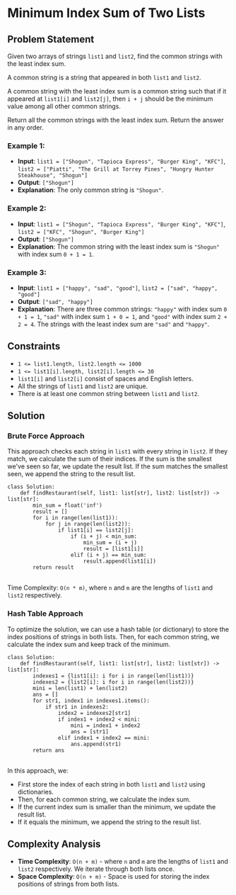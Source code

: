 <h1>Minimum Index Sum of Two Lists</h1>

<h2>Problem Statement</h2>

<p>Given two arrays of strings <code>list1</code> and <code>list2</code>, find the common strings with the least index sum.</p>

<p>A common string is a string that appeared in both <code>list1</code> and <code>list2</code>.</p>

<p>A common string with the least index sum is a common string such that if it appeared at <code>list1[i]</code> and <code>list2[j]</code>, then <code>i + j</code> should be the minimum value among all other common strings.</p>

<p>Return all the common strings with the least index sum. Return the answer in any order.</p>

<h3>Example 1:</h3>
<ul>
    <li><strong>Input</strong>: <code>list1 = ["Shogun", "Tapioca Express", "Burger King", "KFC"]</code>, <code>list2 = ["Piatti", "The Grill at Torrey Pines", "Hungry Hunter Steakhouse", "Shogun"]</code></li>
    <li><strong>Output</strong>: <code>["Shogun"]</code></li>
    <li><strong>Explanation</strong>: The only common string is <code>"Shogun"</code>.</li>
</ul>

<h3>Example 2:</h3>
<ul>
    <li><strong>Input</strong>: <code>list1 = ["Shogun", "Tapioca Express", "Burger King", "KFC"]</code>, <code>list2 = ["KFC", "Shogun", "Burger King"]</code></li>
    <li><strong>Output</strong>: <code>["Shogun"]</code></li>
    <li><strong>Explanation</strong>: The common string with the least index sum is <code>"Shogun"</code> with index sum <code>0 + 1 = 1</code>.</li>
</ul>

<h3>Example 3:</h3>
<ul>
    <li><strong>Input</strong>: <code>list1 = ["happy", "sad", "good"]</code>, <code>list2 = ["sad", "happy", "good"]</code></li>
    <li><strong>Output</strong>: <code>["sad", "happy"]</code></li>
    <li><strong>Explanation</strong>: There are three common strings: <code>"happy"</code> with index sum <code>0 + 1 = 1</code>, <code>"sad"</code> with index sum <code>1 + 0 = 1</code>, and <code>"good"</code> with index sum <code>2 + 2 = 4</code>. The strings with the least index sum are <code>"sad"</code> and <code>"happy"</code>.</li>
</ul>

<h2>Constraints</h2>
<ul>
    <li><code>1 <= list1.length, list2.length <= 1000</code></li>
    <li><code>1 <= list1[i].length, list2[i].length <= 30</code></li>
    <li><code>list1[i]</code> and <code>list2[i]</code> consist of spaces and English letters.</li>
    <li>All the strings of <code>list1</code> and <code>list2</code> are unique.</li>
    <li>There is at least one common string between <code>list1</code> and <code>list2</code>.</li>
</ul>

<h2>Solution</h2>

<h3>Brute Force Approach</h3>

<p>This approach checks each string in <code>list1</code> with every string in <code>list2</code>. If they match, we calculate the sum of their indices. If the sum is the smallest we've seen so far, we update the result list. If the sum matches the smallest seen, we append the string to the result list.</p>

<pre>
<code>class Solution:
    def findRestaurant(self, list1: list[str], list2: list[str]) -> list[str]:
        min_sum = float('inf')
        result = []
        for i in range(len(list1)):
            for j in range(len(list2)):
                if list1[i] == list2[j]:
                    if (i + j) < min_sum:
                        min_sum = (i + j)
                        result = [list1[i]]
                    elif (i + j) == min_sum:
                        result.append(list1[i])
        return result
</code>
</pre>

<p>Time Complexity: <code>O(n * m)</code>, where <code>n</code> and <code>m</code> are the lengths of <code>list1</code> and <code>list2</code> respectively.</p>

<h3>Hash Table Approach</h3>

<p>To optimize the solution, we can use a hash table (or dictionary) to store the index positions of strings in both lists. Then, for each common string, we calculate the index sum and keep track of the minimum.</p>

<pre>
<code>class Solution:
    def findRestaurant(self, list1: list[str], list2: list[str]) -> list[str]:
        indexes1 = {list1[i]: i for i in range(len(list1))}
        indexes2 = {list2[i]: i for i in range(len(list2))}
        mini = len(list1) + len(list2)
        ans = []
        for str1, index1 in indexes1.items():
            if str1 in indexes2:
                index2 = indexes2[str1]
                if index1 + index2 < mini:
                    mini = index1 + index2
                    ans = [str1]
                elif index1 + index2 == mini:
                    ans.append(str1)
        return ans
</code>
</pre>

<p>In this approach, we:</p>
<ul>
    <li>First store the index of each string in both <code>list1</code> and <code>list2</code> using dictionaries.</li>
    <li>Then, for each common string, we calculate the index sum.</li>
    <li>If the current index sum is smaller than the minimum, we update the result list.</li>
    <li>If it equals the minimum, we append the string to the result list.</li>
</ul>

<h2>Complexity Analysis</h2>
<ul>
    <li><strong>Time Complexity</strong>: <code>O(n + m)</code> - where <code>n</code> and <code>m</code> are the lengths of <code>list1</code> and <code>list2</code> respectively. We iterate through both lists once.</li>
    <li><strong>Space Complexity</strong>: <code>O(n + m)</code> - Space is used for storing the index positions of strings from both lists.</li>
</ul>
